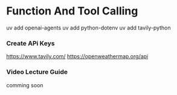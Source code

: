 

# Function And Tool Calling

uv add openai-agents
uv add python-dotenv
uv add tavily-python


### Create APi Keys
https://www.tavily.com/
https://openweathermap.org/api


### Video Lecture Guide
comming soon






